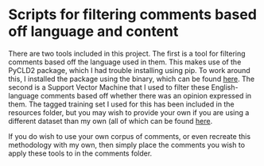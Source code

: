 # Scripts for filtering comments based off language and content 
There are two tools included in this project. The first is a tool for filtering comments based off the language used in them. This makes use of the PyCLD2 package, which I had trouble installing using pip. To work around this, I installed the package using the binary, which can be found [here](https://www.lfd.uci.edu/~gohlke/pythonlibs/#pycld2). The second is a Support Vector Machine that I used to filter these English-language comments based off whether there was an opinion expressed in them. The tagged training set I used for this has been included in the resources folder, but you may wish to provide your own if you are using a different dataset than my own (all of which can be found [here](https://drive.google.com/drive/folders/1f6OK0lZTwU937JwAzNPQXyRbNwlp8XxZ?usp=sharing). 

If you do wish to use your own corpus of comments, or even recreate this methodology with my own, then simply place the comments you wish to apply these tools to in the comments folder.
